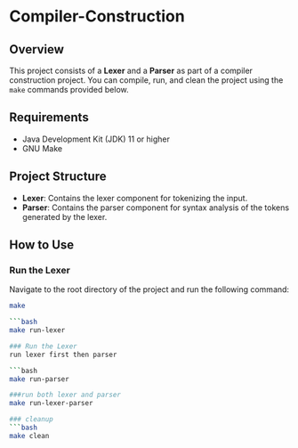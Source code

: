 # Compiler-Construction

## Overview
This project consists of a **Lexer** and a **Parser** as part of a compiler construction project. You can compile, run, and clean the project using the `make` commands provided below.

## Requirements
- Java Development Kit (JDK) 11 or higher
- GNU Make

## Project Structure
- **Lexer**: Contains the lexer component for tokenizing the input.
- **Parser**: Contains the parser component for syntax analysis of the tokens generated by the lexer.

## How to Use

### Run the Lexer

Navigate to the root directory of the project and run the following command:
```bash
make 

```bash
make run-lexer

### Run the Lexer
run lexer first then parser 

```bash
make run-parser

###run both lexer and parser 
make run-lexer-parser

### cleanup 
```bash
make clean
